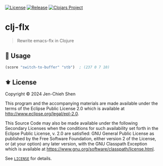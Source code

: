 [![License](https://img.shields.io/badge/License-EPL_2.0-green.svg)](https://opensource.org/licenses/EPL-2.0)
[![Release](https://img.shields.io/github/tag/the-flx/clj-flx.svg?label=release&logo=github)](https://github.com/the-flx/clj-flx/releases/latest)
[![Clojars Project](https://img.shields.io/clojars/v/com.github.jcs090218/clj-flx.svg)](https://clojars.org/com.github.jcs090218/clj-flx)

# clj-flx
> Rewrite emacs-flx in Clojure

## 🔨 Usage

```clojure
(score "switch-to-buffer" "stb")  ; (237 0 7 10)
```

## ⚜️ License

Copyright © 2024 Jen-Chieh Shen

This program and the accompanying materials are made available under the
terms of the Eclipse Public License 2.0 which is available at
http://www.eclipse.org/legal/epl-2.0.

This Source Code may also be made available under the following Secondary
Licenses when the conditions for such availability set forth in the Eclipse
Public License, v. 2.0 are satisfied: GNU General Public License as published by
the Free Software Foundation, either version 2 of the License, or (at your
option) any later version, with the GNU Classpath Exception which is available
at https://www.gnu.org/software/classpath/license.html.

See [`LICENSE`](./LICENSE) for details.
